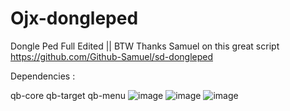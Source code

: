 # Ojx-dongleped
Dongle Ped Full Edited || BTW Thanks Samuel on this great script https://github.com/Github-Samuel/sd-dongleped

Dependencies :  

qb-core qb-target qb-menu
![image](https://user-images.githubusercontent.com/114163698/202571789-450bc171-e621-46a7-8df6-0c6e1e9649c7.png)
![image](https://user-images.githubusercontent.com/114163698/202571862-6a8badc9-b725-4f8c-bc80-b99319ec59ce.png)
![image](https://user-images.githubusercontent.com/114163698/202572110-7051465a-2b11-4901-9977-d85b1eb73e75.png)
